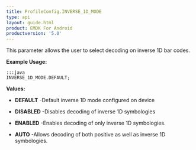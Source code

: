```yaml
---
title: ProfileConfig.INVERSE_1D_MODE
type: api
layout: guide.html
product: EMDK For Android
productversion: '5.0'
---
```



This parameter allows the user to select decoding on inverse 1D bar codes.
 
 

**Example Usage:**
	
	:::java	
	INVERSE_1D_MODE.DEFAULT;


**Values:**

* **DEFAULT** -Default inverse 1D mode configured on device

* **DISABLED** -Disables decoding of inverse 1D symbologies

* **ENABLED** -Enables decoding of only inverse 1D symbologies.

* **AUTO** -Allows decoding of both positive as well as inverse 1D symbologies.


